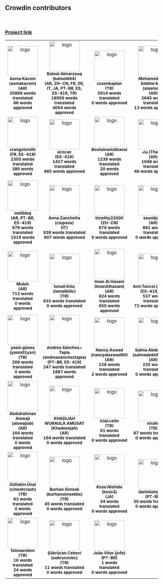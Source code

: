 <!-- CROWDIN-CONTRIBUTORS-LIST:START -->
<table><tr><td align="center" display="flex" flex-direction="column" justify-content="space-between">
            <a href="https://crowdin.com/profile/asmakacem"><img alt="logo" style="width: 100px" src="https://production-enterprise-static.downloads.crowdin.com/avatar/26/medium/5b77163808ce530c50d295f1336507d8_default.png"/>
                            <br />
                            <sub><b>Asma Kacem (asmakacem)</b></sub></a>
            <br />
            <sub><b>(AR)</b></sub></br>
            <sub><b>35868 words translated </b></sub> 
            <br />
            <sub><b>66 words approved </b></sub>
            </td><td align="center" display="flex" flex-direction="column" justify-content="space-between">
            <a href="https://crowdin.com/profile/batool664"><img alt="logo" style="width: 100px" src="https://production-enterprise-static.downloads.crowdin.com/avatar/1/medium/0c17284a2e87d9a1933f711746212298.jpeg"/>
                            <br />
                            <sub><b>Batool Almarzouq (batool664)</b></sub></a>
            <br />
            <sub><b>(AR, ZH-CN, FR, DE, IT, JA, PT-BR, ES, ES-419, TR)</b></sub></br>
            <sub><b>18959 words translated </b></sub> 
            <br />
            <sub><b>4054 words approved </b></sub>
            </td><td align="center" display="flex" flex-direction="column" justify-content="space-between">
            <a href="https://crowdin.com/profile/cozenkaplan"><img alt="logo" style="width: 100px" src="https://production-enterprise-static.downloads.crowdin.com/avatar/90/medium/6112a91c1fd9fd24ed2d5906a2db3ef9.jpeg"/>
                            <br />
                            <sub><b>cozenkaplan</b></sub></a>
            <br />
            <sub><b>(TR)</b></sub></br>
            <sub><b>5914 words translated </b></sub> 
            <br />
            <sub><b>0 words approved </b></sub>
            </td><td align="center" display="flex" flex-direction="column" justify-content="space-between">
            <a href="https://crowdin.com/profile/alaamejri"><img alt="logo" style="width: 100px" src="https://production-enterprise-static.downloads.crowdin.com/avatar/12/medium/112dffa3e5cc1fbd7fbbd3e9bfd520dc_default.png"/>
                            <br />
                            <sub><b>Mohamed Alaa Eddine Mejri (alaamejri)</b></sub></a>
            <br />
            <sub><b>(AR)</b></sub></br>
            <sub><b>2645 words translated </b></sub> 
            <br />
            <sub><b>13 words approved </b></sub>
            </td><td align="center" display="flex" flex-direction="column" justify-content="space-between">
            <a href="https://crowdin.com/profile/node"><img alt="logo" style="width: 100px" src="https://production-enterprise-static.downloads.crowdin.com/avatar/135/medium/d8c65f8d4d1289eb0116d654ebd1fa7d_default.png"/>
                            <br />
                            <sub><b>node</b></sub></a>
            <br />
            <sub><b>(ZH-CN)</b></sub></br>
            <sub><b>2390 words translated </b></sub> 
            <br />
            <sub><b>0 words approved </b></sub>
            </td></tr><tr><td align="center" display="flex" flex-direction="column" justify-content="space-between">
            <a href="https://crowdin.com/profile/crangelsmith"><img alt="logo" style="width: 100px" src="https://production-enterprise-static.downloads.crowdin.com/avatar/7/medium/ba8209f4544bc4fcf882f35ba295bc5c_default.png"/>
                            <br />
                            <sub><b>crangelsmith</b></sub></a>
            <br />
            <sub><b>(FR, ES-419)</b></sub></br>
            <sub><b>2305 words translated </b></sub> 
            <br />
            <sub><b>380 words approved </b></sub>
            </td><td align="center" display="flex" flex-direction="column" justify-content="space-between">
            <a href="https://crowdin.com/profile/acocac"><img alt="logo" style="width: 100px" src="https://production-enterprise-static.downloads.crowdin.com/avatar/5/medium/463393d04547cd1067cccdb0cf0e33c7.jpeg"/>
                            <br />
                            <sub><b>acocac</b></sub></a>
            <br />
            <sub><b>(ES-419)</b></sub></br>
            <sub><b>1427 words translated </b></sub> 
            <br />
            <sub><b>465 words approved </b></sub>
            </td><td align="center" display="flex" flex-direction="column" justify-content="space-between">
            <a href="https://crowdin.com/profile/Boutainaelatbaoui"><img alt="logo" style="width: 100px" src="https://production-enterprise-static.downloads.crowdin.com/avatar/10/medium/1b1667031f9e47e186ffdd6b8a184dfe.png"/>
                            <br />
                            <sub><b>Boutainaelatbaoui</b></sub></a>
            <br />
            <sub><b>(AR)</b></sub></br>
            <sub><b>1239 words translated </b></sub> 
            <br />
            <sub><b>20 words approved </b></sub>
            </td><td align="center" display="flex" flex-direction="column" justify-content="space-between">
            <a href="https://crowdin.com/profile/Thana"><img alt="logo" style="width: 100px" src="https://production-enterprise-static.downloads.crowdin.com/avatar/20/medium/32627112ab709769f5d1406937ed9558.jpg"/>
                            <br />
                            <sub><b>ثناء (Thana)</b></sub></a>
            <br />
            <sub><b>(AR)</b></sub></br>
            <sub><b>1048 words translated </b></sub> 
            <br />
            <sub><b>46 words approved </b></sub>
            </td><td align="center" display="flex" flex-direction="column" justify-content="space-between">
            <a href="https://crowdin.com/profile/berhankatipoglu"><img alt="logo" style="width: 100px" src="https://production-enterprise-static.downloads.crowdin.com/avatar/108/medium/b060f6c4b504d701c36d4b384e612dd4_default.png"/>
                            <br />
                            <sub><b>berhankatipoglu</b></sub></a>
            <br />
            <sub><b>(TR)</b></sub></br>
            <sub><b>990 words translated </b></sub> 
            <br />
            <sub><b>0 words approved </b></sub>
            </td></tr><tr><td align="center" display="flex" flex-direction="column" justify-content="space-between">
            <a href="https://crowdin.com/profile/melibleq"><img alt="logo" style="width: 100px" src="https://production-enterprise-static.downloads.crowdin.com/avatar/100/medium/17fa9c884f31b86b2236f8c2db0f4def_default.png"/>
                            <br />
                            <sub><b>melibleq</b></sub></a>
            <br />
            <sub><b>(AR, PT-BR, ES-419)</b></sub></br>
            <sub><b>979 words translated </b></sub> 
            <br />
            <sub><b>1019 words approved </b></sub>
            </td><td align="center" display="flex" flex-direction="column" justify-content="space-between">
            <a href="https://crowdin.com/profile/ciupava"><img alt="logo" style="width: 100px" src="https://production-enterprise-static.downloads.crowdin.com/avatar/139/medium/2449eb1df310dcaff0ccb929817c5543.jpeg"/>
                            <br />
                            <sub><b>Anna Zanchetta (ciupava)</b></sub></a>
            <br />
            <sub><b>(IT)</b></sub></br>
            <sub><b>939 words translated </b></sub> 
            <br />
            <sub><b>907 words approved </b></sub>
            </td><td align="center" display="flex" flex-direction="column" justify-content="space-between">
            <a href="https://crowdin.com/profile/timothy22000"><img alt="logo" style="width: 100px" src="https://production-enterprise-static.downloads.crowdin.com/avatar/64/medium/dc6bbb114a3c768f424a553bac213989.jpeg"/>
                            <br />
                            <sub><b>timothy22000</b></sub></a>
            <br />
            <sub><b>(ZH-CN)</b></sub></br>
            <sub><b>879 words translated </b></sub> 
            <br />
            <sub><b>0 words approved </b></sub>
            </td><td align="center" display="flex" flex-direction="column" justify-content="space-between">
            <a href="https://crowdin.com/profile/seunlijoka"><img alt="logo" style="width: 100px" src="https://production-enterprise-static.downloads.crowdin.com/avatar/18/medium/4eaefb611f9a4efb0dbe090002e56c31_default.png"/>
                            <br />
                            <sub><b>seunlijoka</b></sub></a>
            <br />
            <sub><b>(AR)</b></sub></br>
            <sub><b>861 words translated </b></sub> 
            <br />
            <sub><b>0 words approved </b></sub>
            </td><td align="center" display="flex" flex-direction="column" justify-content="space-between">
            <a href="https://crowdin.com/profile/alikula314"><img alt="logo" style="width: 100px" src="https://production-enterprise-static.downloads.crowdin.com/avatar/70/medium/2262b12230cac55e1d97a9d3f3af8086.png"/>
                            <br />
                            <sub><b>Muhammet Ali Kula (alikula314)</b></sub></a>
            <br />
            <sub><b>(TR)</b></sub></br>
            <sub><b>813 words translated </b></sub> 
            <br />
            <sub><b>27 words approved </b></sub>
            </td></tr><tr><td align="center" display="flex" flex-direction="column" justify-content="space-between">
            <a href="https://crowdin.com/profile/Muluh"><img alt="logo" style="width: 100px" src="https://production-enterprise-static.downloads.crowdin.com/avatar/52/medium/1270d5b75e2b6b35d222b9e1c19b973f_default.png"/>
                            <br />
                            <sub><b>Muluh</b></sub></a>
            <br />
            <sub><b>(AR)</b></sub></br>
            <sub><b>713 words translated </b></sub> 
            <br />
            <sub><b>0 words approved </b></sub>
            </td><td align="center" display="flex" flex-direction="column" justify-content="space-between">
            <a href="https://crowdin.com/profile/ismailkilic"><img alt="logo" style="width: 100px" src="https://production-enterprise-static.downloads.crowdin.com/avatar/106/medium/4525151e38c77aba3592e1666c7717f4.jpeg"/>
                            <br />
                            <sub><b>İsmail Kılıç (ismailkilic)</b></sub></a>
            <br />
            <sub><b>(TR)</b></sub></br>
            <sub><b>633 words translated </b></sub> 
            <br />
            <sub><b>0 words approved </b></sub>
            </td><td align="center" display="flex" flex-direction="column" justify-content="space-between">
            <a href="https://crowdin.com/profile/ImanAlhasani"><img alt="logo" style="width: 100px" src="https://production-enterprise-static.downloads.crowdin.com/avatar/60/medium/dd415fa9f35bc08f229498c49bf053ea.JPG"/>
                            <br />
                            <sub><b>Iman Al Hasani (ImanAlhasani)</b></sub></a>
            <br />
            <sub><b>(AR)</b></sub></br>
            <sub><b>624 words translated </b></sub> 
            <br />
            <sub><b>650 words approved </b></sub>
            </td><td align="center" display="flex" flex-direction="column" justify-content="space-between">
            <a href="https://crowdin.com/profile/anilbey"><img alt="logo" style="width: 100px" src="https://production-enterprise-static.downloads.crowdin.com/avatar/66/medium/48ff46079939fb7bebca7186552ad3fc.jpeg"/>
                            <br />
                            <sub><b>Anıl Tuncel (anilbey)</b></sub></a>
            <br />
            <sub><b>(ES-419, TR)</b></sub></br>
            <sub><b>537 words translated </b></sub> 
            <br />
            <sub><b>72 words approved </b></sub>
            </td><td align="center" display="flex" flex-direction="column" justify-content="space-between">
            <a href="https://crowdin.com/profile/cerenyurtlu"><img alt="logo" style="width: 100px" src="https://production-enterprise-static.downloads.crowdin.com/avatar/86/medium/591f614a9b9be8d2ec9b04e63699a377.jpeg"/>
                            <br />
                            <sub><b>Ceren YURTLU (cerenyurtlu)</b></sub></a>
            <br />
            <sub><b>(TR)</b></sub></br>
            <sub><b>362 words translated </b></sub> 
            <br />
            <sub><b>0 words approved </b></sub>
            </td></tr><tr><td align="center" display="flex" flex-direction="column" justify-content="space-between">
            <a href="https://crowdin.com/profile/yasin01ysn"><img alt="logo" style="width: 100px" src="https://production-enterprise-static.downloads.crowdin.com/avatar/98/medium/84288ef00942e512a1e54bc8545db2f1.jpeg"/>
                            <br />
                            <sub><b>yasin güneş (yasin01ysn)</b></sub></a>
            <br />
            <sub><b>(TR)</b></sub></br>
            <sub><b>269 words translated </b></sub> 
            <br />
            <sub><b>0 words approved </b></sub>
            </td><td align="center" display="flex" flex-direction="column" justify-content="space-between">
            <a href="https://crowdin.com/profile/andreasancheztapia"><img alt="logo" style="width: 100px" src="https://production-enterprise-static.downloads.crowdin.com/avatar/3/medium/83bd007136a00d1a9fa70f1f14afbb66_default.png"/>
                            <br />
                            <sub><b>Andrea Sánchez-Tapia (andreasancheztapia)</b></sub></a>
            <br />
            <sub><b>(PT-BR, ES-419)</b></sub></br>
            <sub><b>247 words translated </b></sub> 
            <br />
            <sub><b>1887 words approved </b></sub>
            </td><td align="center" display="flex" flex-direction="column" justify-content="space-between">
            <a href="https://crowdin.com/profile/nancyalaswad90"><img alt="logo" style="width: 100px" src="https://production-enterprise-static.downloads.crowdin.com/avatar/8/medium/d6d807e129e1bb3c24aa1635afeb6d09.jpeg"/>
                            <br />
                            <sub><b>Nancy Aswad (nancyalaswad90)</b></sub></a>
            <br />
            <sub><b>(AR)</b></sub></br>
            <sub><b>228 words translated </b></sub> 
            <br />
            <sub><b>2 words approved </b></sub>
            </td><td align="center" display="flex" flex-direction="column" justify-content="space-between">
            <a href="https://crowdin.com/profile/salmaabdelfatah77"><img alt="logo" style="width: 100px" src="https://production-enterprise-static.downloads.crowdin.com/avatar/48/medium/42082ab79726e9cee6033ad20c017722.jpeg"/>
                            <br />
                            <sub><b>Salma Abdelfattah (salmaabdelfatah77)</b></sub></a>
            <br />
            <sub><b>(AR)</b></sub></br>
            <sub><b>225 words translated </b></sub> 
            <br />
            <sub><b>0 words approved </b></sub>
            </td><td align="center" display="flex" flex-direction="column" justify-content="space-between">
            <a href="https://crowdin.com/profile/IssaAlrubaye"><img alt="logo" style="width: 100px" src="https://production-enterprise-static.downloads.crowdin.com/avatar/36/medium/7fedad8f1ac74abc71cb774f8b7236ca.png"/>
                            <br />
                            <sub><b>IssaAlrubaye</b></sub></a>
            <br />
            <sub><b>(AR)</b></sub></br>
            <sub><b>177 words translated </b></sub> 
            <br />
            <sub><b>54 words approved </b></sub>
            </td></tr><tr><td align="center" display="flex" flex-direction="column" justify-content="space-between">
            <a href="https://crowdin.com/profile/alswajiab"><img alt="logo" style="width: 100px" src="https://production-enterprise-static.downloads.crowdin.com/avatar/54/medium/49e7cf2ae4b97bc5dca7c2d848e84117.png"/>
                            <br />
                            <sub><b>Abdulrahman Alswaji (alswajiab)</b></sub></a>
            <br />
            <sub><b>(AR)</b></sub></br>
            <sub><b>164 words translated </b></sub> 
            <br />
            <sub><b>0 words approved </b></sub>
            </td><td align="center" display="flex" flex-direction="column" justify-content="space-between">
            <a href="https://crowdin.com/profile/Khadeeejah"><img alt="logo" style="width: 100px" src="https://production-enterprise-static.downloads.crowdin.com/avatar/125/medium/3f3d78bc1e1aed775ca33429148b74e4.jpeg"/>
                            <br />
                            <sub><b>KHADIJAH WURAOLA AMUSAT (Khadeeejah)</b></sub></a>
            <br />
            <sub><b>(AR)</b></sub></br>
            <sub><b>164 words translated </b></sub> 
            <br />
            <sub><b>0 words approved </b></sub>
            </td><td align="center" display="flex" flex-direction="column" justify-content="space-between">
            <a href="https://crowdin.com/profile/iclal.cetin"><img alt="logo" style="width: 100px" src="https://production-enterprise-static.downloads.crowdin.com/avatar/92/medium/8d9e7e27ed54c88f71729cea1b8d98b0_default.png"/>
                            <br />
                            <sub><b>iclal.cetin</b></sub></a>
            <br />
            <sub><b>(TR)</b></sub></br>
            <sub><b>91 words translated </b></sub> 
            <br />
            <sub><b>0 words approved </b></sub>
            </td><td align="center" display="flex" flex-direction="column" justify-content="space-between">
            <a href="https://crowdin.com/profile/niraito"><img alt="logo" style="width: 100px" src="https://production-enterprise-static.downloads.crowdin.com/avatar/80/medium/bd65e4c199c4894429131d427d14871b_default.png"/>
                            <br />
                            <sub><b>niraito</b></sub></a>
            <br />
            <sub><b>(TR)</b></sub></br>
            <sub><b>87 words translated </b></sub> 
            <br />
            <sub><b>0 words approved </b></sub>
            </td><td align="center" display="flex" flex-direction="column" justify-content="space-between">
            <a href="https://crowdin.com/profile/merveaydin"><img alt="logo" style="width: 100px" src="https://production-enterprise-static.downloads.crowdin.com/avatar/84/medium/9b47771c0437ed8f8bf438caef48f508_default.png"/>
                            <br />
                            <sub><b>merveaydin</b></sub></a>
            <br />
            <sub><b>(TR)</b></sub></br>
            <sub><b>77 words translated </b></sub> 
            <br />
            <sub><b>0 words approved </b></sub>
            </td></tr><tr><td align="center" display="flex" flex-direction="column" justify-content="space-between">
            <a href="https://crowdin.com/profile/cinnetcrash"><img alt="logo" style="width: 100px" src="https://production-enterprise-static.downloads.crowdin.com/avatar/62/medium/ba0593097d63731f2da78ae9e0ed3296.jpeg"/>
                            <br />
                            <sub><b>Gültekin Ünal (cinnetcrash)</b></sub></a>
            <br />
            <sub><b>(TR)</b></sub></br>
            <sub><b>63 words translated </b></sub> 
            <br />
            <sub><b>0 words approved </b></sub>
            </td><td align="center" display="flex" flex-direction="column" justify-content="space-between">
            <a href="https://crowdin.com/profile/burhansimsekbs"><img alt="logo" style="width: 100px" src="https://production-enterprise-static.downloads.crowdin.com/avatar/109/medium/1ea5e78434e043089a69456bca38e711.JPG"/>
                            <br />
                            <sub><b>Burhan Simsek (burhansimsekbs)</b></sub></a>
            <br />
            <sub><b>(TR)</b></sub></br>
            <sub><b>45 words translated </b></sub> 
            <br />
            <sub><b>0 words approved </b></sub>
            </td><td align="center" display="flex" flex-direction="column" justify-content="space-between">
            <a href="https://crowdin.com/profile/kozo2"><img alt="logo" style="width: 100px" src="https://production-enterprise-static.downloads.crowdin.com/avatar/68/medium/6deaa65b1f0997b43df812d13b2f1106.jpeg"/>
                            <br />
                            <sub><b>Kozo Nishida (kozo2)</b></sub></a>
            <br />
            <sub><b>(JA)</b></sub></br>
            <sub><b>34 words translated </b></sub> 
            <br />
            <sub><b>0 words approved </b></sub>
            </td><td align="center" display="flex" flex-direction="column" justify-content="space-between">
            <a href="https://crowdin.com/profile/danielumpierre"><img alt="logo" style="width: 100px" src="https://production-enterprise-static.downloads.crowdin.com/avatar/121/medium/b2f34f2fea0e93e39a3f9beafabc0fb5_default.png"/>
                            <br />
                            <sub><b>danielumpierre</b></sub></a>
            <br />
            <sub><b>(PT-BR)</b></sub></br>
            <sub><b>30 words translated </b></sub> 
            <br />
            <sub><b>0 words approved </b></sub>
            </td><td align="center" display="flex" flex-direction="column" justify-content="space-between">
            <a href="https://crowdin.com/profile/Zenigata"><img alt="logo" style="width: 100px" src="https://production-enterprise-static.downloads.crowdin.com/avatar/131/medium/0b582d612e2a4062b069a758f2534430.jpeg"/>
                            <br />
                            <sub><b>Johan Bonneau (Zenigata)</b></sub></a>
            <br />
            <sub><b>(FR)</b></sub></br>
            <sub><b>25 words translated </b></sub> 
            <br />
            <sub><b>1 words approved </b></sub>
            </td></tr><tr><td align="center" display="flex" flex-direction="column" justify-content="space-between">
            <a href="https://crowdin.com/profile/fatmaerdem"><img alt="logo" style="width: 100px" src="https://production-enterprise-static.downloads.crowdin.com/avatar/72/medium/137b4d9172d1ad8ed62737ac8e13a045_default.png"/>
                            <br />
                            <sub><b>fatmaerdem</b></sub></a>
            <br />
            <sub><b>(TR)</b></sub></br>
            <sub><b>16 words translated </b></sub> 
            <br />
            <sub><b>24 words approved </b></sub>
            </td><td align="center" display="flex" flex-direction="column" justify-content="space-between">
            <a href="https://crowdin.com/profile/sukrucncbc"><img alt="logo" style="width: 100px" src="https://production-enterprise-static.downloads.crowdin.com/avatar/74/medium/9113e949babb3cc63807298633376b00.jpeg"/>
                            <br />
                            <sub><b>Şükrücan Cebeci (sukrucncbc)</b></sub></a>
            <br />
            <sub><b>(TR)</b></sub></br>
            <sub><b>11 words translated </b></sub> 
            <br />
            <sub><b>0 words approved </b></sub>
            </td><td align="center" display="flex" flex-direction="column" justify-content="space-between">
            <a href="https://crowdin.com/profile/jvfe"><img alt="logo" style="width: 100px" src="https://production-enterprise-static.downloads.crowdin.com/avatar/137/medium/0db9c41e4579dc47c5a289315ca6e016.jpeg"/>
                            <br />
                            <sub><b>João Vitor (jvfe)</b></sub></a>
            <br />
            <sub><b>(PT-BR)</b></sub></br>
            <sub><b>1 words translated </b></sub> 
            <br />
            <sub><b>0 words approved </b></sub>
            </td></tr><tr></tr><tr></tr><tr></tr>
<h2><b>Crowdin contributors</h2></br>
                                    <h3><b><a href="https://turingway.crowdin.com/u/projects/1">Project link</a></b>
<!-- CROWDIN-CONTRIBUTORS-LIST:END -->
